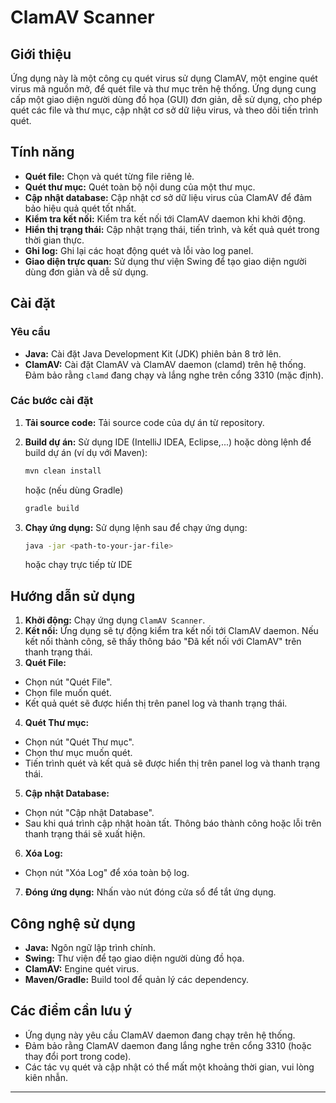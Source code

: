 # ClamAV Scanner

## Giới thiệu

Ứng dụng này là một công cụ quét virus sử dụng ClamAV, một engine quét virus mã nguồn mở, để quét file và thư mục trên hệ thống. Ứng dụng cung cấp một giao diện người dùng đồ họa (GUI) đơn giản, dễ sử dụng, cho phép quét các file và thư mục, cập nhật cơ sở dữ liệu virus, và theo dõi tiến trình quét.

## Tính năng

*   **Quét file:** Chọn và quét từng file riêng lẻ.
*   **Quét thư mục:** Quét toàn bộ nội dung của một thư mục.
*   **Cập nhật database:** Cập nhật cơ sở dữ liệu virus của ClamAV để đảm bảo hiệu quả quét tốt nhất.
*   **Kiểm tra kết nối:** Kiểm tra kết nối tới ClamAV daemon khi khởi động.
*   **Hiển thị trạng thái:** Cập nhật trạng thái, tiến trình, và kết quả quét trong thời gian thực.
*   **Ghi log:** Ghi lại các hoạt động quét và lỗi vào log panel.
*   **Giao diện trực quan:** Sử dụng thư viện Swing để tạo giao diện người dùng đơn giản và dễ sử dụng.

## Cài đặt

### Yêu cầu

*   **Java:** Cài đặt Java Development Kit (JDK) phiên bản 8 trở lên.
*   **ClamAV:** Cài đặt ClamAV và ClamAV daemon (clamd) trên hệ thống. Đảm bảo rằng `clamd` đang chạy và lắng nghe trên cổng 3310 (mặc định).

### Các bước cài đặt

1.  **Tải source code:** Tải source code của dự án từ repository.
2.  **Build dự án:** Sử dụng IDE (IntelliJ IDEA, Eclipse,...) hoặc dòng lệnh để build dự án (ví dụ với Maven):

    ```bash
    mvn clean install
    ```

    hoặc (nếu dùng Gradle)

    ```bash
    gradle build
    ```
3.  **Chạy ứng dụng:** Sử dụng lệnh sau để chạy ứng dụng:

    ```bash
    java -jar <path-to-your-jar-file>
    ```
    hoặc chạy trực tiếp từ IDE

## Hướng dẫn sử dụng

1.  **Khởi động:** Chạy ứng dụng `ClamAV Scanner`.
2.  **Kết nối:** Ứng dụng sẽ tự động kiểm tra kết nối tới ClamAV daemon. Nếu kết nối thành công, sẽ thấy thông báo "Đã kết nối với ClamAV" trên thanh trạng thái.
3.  **Quét File:**
  *   Chọn nút "Quét File".
  *   Chọn file muốn quét.
  *   Kết quả quét sẽ được hiển thị trên panel log và thanh trạng thái.
4.  **Quét Thư mục:**
  *   Chọn nút "Quét Thư mục".
  *   Chọn thư mục muốn quét.
  *   Tiến trình quét và kết quả sẽ được hiển thị trên panel log và thanh trạng thái.
5.  **Cập nhật Database:**
  *   Chọn nút "Cập nhật Database".
  *   Sau khi quá trình cập nhật hoàn tất. Thông báo thành công hoặc lỗi trên thanh trạng thái sẽ xuất hiện.
6.  **Xóa Log:**
  *    Chọn nút "Xóa Log" để xóa toàn bộ log.
7.  **Đóng ứng dụng:** Nhấn vào nút đóng cửa sổ để tắt ứng dụng.

## Công nghệ sử dụng

*   **Java:** Ngôn ngữ lập trình chính.
*   **Swing:** Thư viện để tạo giao diện người dùng đồ họa.
*   **ClamAV:** Engine quét virus.
*   **Maven/Gradle:** Build tool để quản lý các dependency.

## Các điểm cần lưu ý

*   Ứng dụng này yêu cầu ClamAV daemon đang chạy trên hệ thống.
*   Đảm bảo rằng ClamAV daemon đang lắng nghe trên cổng 3310 (hoặc thay đổi port trong code).
*   Các tác vụ quét và cập nhật có thể mất một khoảng thời gian, vui lòng kiên nhẫn.

---